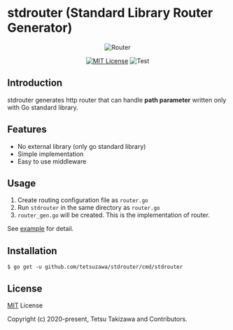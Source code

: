 
# stdrouter (Standard Library Router Generator)

<p style="text-align: center">
<img src="https://user-images.githubusercontent.com/38237246/86530951-3515a800-bef8-11ea-8168-756b86a3b661.png" alt="Router">
</p>

<p style="text-align: center">
<a href="LICENSE"><img src="http://img.shields.io/badge/license-MIT-blue.svg?style=flat" alt="MIT License"></a>
<img src="https://github.com/tetsuzawa/stdrouter/workflows/Test/badge.svg" alt="Test">
</p>

## Introduction

stdrouter generates http router that can handle __path parameter__ written only with Go standard library.

## Features

- No external library (only go standard library)
- Simple implementation
- Easy to use middleware


## Usage

1. Create routing configuration file as `router.go`
2. Run `stdrouter` in the same directory as `router.go`
3. `router_gen.go` will be created. This is the implementation of router.


See [example](_example) for detail.

## Installation

```shell script
$ go get -u github.com/tetsuzawa/stdrouter/cmd/stdrouter
```

## License

[MIT](LICENSE) License

Copyright (c) 2020-present, Tetsu Takizawa and Contributors.

